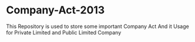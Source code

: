 # Company-Act-2013
This Repository is used to store some important Company Act And it Usage for Private Limited and Public Limited Company
